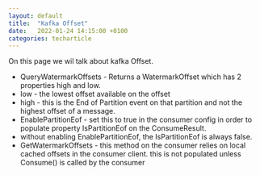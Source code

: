 ```yaml
---
layout: default
title:  "Kafka Offset"
date:   2022-01-24 14:15:00 +0100
categories: techarticle
---
```


On this page we wil talk about kafka Offset.

* QueryWatermarkOffsets - Returns a WatermarkOffset which has 2 properties high and low.
* low - the lowest offset available on the offset
* high - this is the End of Partition event on that partition and not the highest offset of a message.
* EnablePartitionEof - set this to true in the consumer config in order to populate property IsPartitionEof on the ConsumeResult.
* without enabling EnablePartitionEof, the IsPartitionEof is always false.
* GetWatermarkOffsets - this method on the consumer relies on local cached offsets in the consumer client.  this is not populated unless Consume() is called by the consumer
